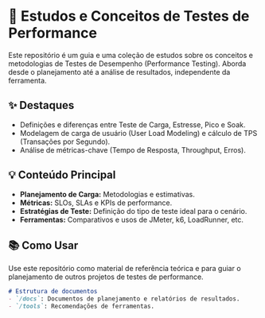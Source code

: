 # 🚀 Estudos e Conceitos de Testes de Performance

Este repositório é um guia e uma coleção de estudos sobre os conceitos e metodologias de Testes de Desempenho (Performance Testing). Aborda desde o planejamento até a análise de resultados, independente da ferramenta.

## ✨ Destaques
- Definições e diferenças entre Teste de Carga, Estresse, Pico e Soak.
- Modelagem de carga de usuário (User Load Modeling) e cálculo de TPS (Transações por Segundo).
- Análise de métricas-chave (Tempo de Resposta, Throughput, Erros).

## 💡 Conteúdo Principal
- **Planejamento de Carga:** Metodologias e estimativas.
- **Métricas:** SLOs, SLAs e KPIs de performance.
- **Estratégias de Teste:** Definição do tipo de teste ideal para o cenário.
- **Ferramentas:** Comparativos e usos de JMeter, k6, LoadRunner, etc.

## 📚 Como Usar
Use este repositório como material de referência teórica e para guiar o planejamento de outros projetos de testes de performance.

```markdown
# Estrutura de documentos
- `/docs`: Documentos de planejamento e relatórios de resultados.
- `/tools`: Recomendações de ferramentas.
